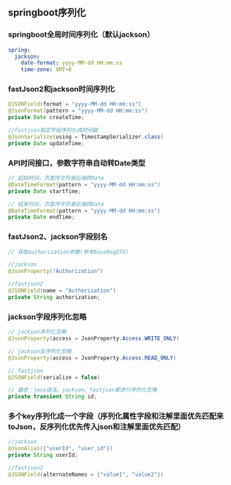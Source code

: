 ## springboot序列化

### springboot全局时间序列化（默认jackson）
~~~yml
spring:
  jackson:
    date-format: yyyy-MM-dd HH:mm:ss
    time-zone: GMT+8
~~~

### fastJson2和jackson时间序列化
~~~java
@JSONField(format = "yyyy-MM-dd HH:mm:ss")
@JsonFormat(pattern = "yyyy-MM-dd HH:mm:ss")
private Date createTime;

//fastjson指定字段序列化成时间戳
@JsonSerialize(using = TimestampSerializer.class)
private Date updateTime;
~~~

### API时间接口，参数字符串自动转Date类型
~~~java
// 起始时间，页面传字符串后端转Date
@DateTimeFormat(pattern = "yyyy-MM-dd HH:mm:ss")
private Date startTime;

// 结束时间，页面传字符串后端转Date
@DateTimeFormat(pattern = "yyyy-MM-dd HH:mm:ss")
private Date endTime;
~~~

### fastJson2、jackson字段别名
~~~java
// 获取authorization参数(参考BaseReqDTO)

//jackson
@JsonProperty("Authorization")

//fastjson2
@JSONField(name = "Authorization")
private String authorization;
~~~

### jackson字段序列化忽略
~~~java
// jackson序列化忽略
@JsonProperty(access = JsonProperty.Access.WRITE_ONLY)

// jackson反序列化忽略
@JsonProperty(access = JsonProperty.Access.READ_ONLY)

// fastjson
@JSONField(serialize = false)

// 最优：java语法，jackson、fastjson都进行序列化忽略
private transient String id;
~~~


### 多个key序列化成一个字段（序列化属性字段和注解里面优先匹配来toJson，反序列化优先传入json和注解里面优先匹配）
~~~java
//jackson
@JsonAlias({"userId", "user_id"})
private String userId;

//fastjson2
@JSONField(alternateNames = {"value1", "value2"})
~~~